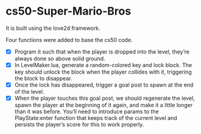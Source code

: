 # cs50-Super-Mario-Bros

It is built using the love2d framework.

Four functions were added to base the cs50 code.

- [x]  Program it such that when the player is dropped into the level, they’re always done so above solid ground.
- [x]  In LevelMaker.lua, generate a random-colored key and lock block.
       The key should unlock the block when the player collides with it, triggering the block to disappear.
- [x]  Once the lock has disappeared, trigger a goal post to spawn at the end of the level. 
- [x]  When the player touches this goal post, we should regenerate the level, spawn the player at the beginning of it again, and make it a little longer than it was before.
       You’ll need to introduce params to the PlayState:enter function that keeps track of the current level and persists the player’s score for this to work properly.
